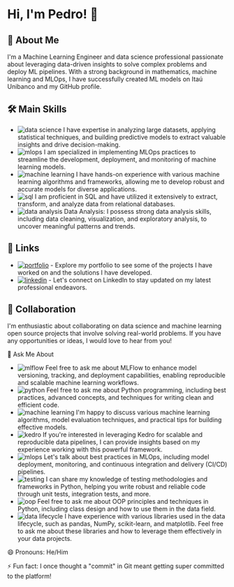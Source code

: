 # Hi, I'm Pedro! 👋

## 🚀 About Me
I'm a Machine Learning Engineer and data science professional passionate about leveraging data-driven insights to solve complex problems and deploy ML pipelines. With a strong background in mathematics, machine learning and MLOps, I have successfully created ML models on Itaú Unibanco and my GitHub profile.

## 🛠 Main Skills
- ![data science](https://img.shields.io/badge/-Data%20Science-00BFFF?style=flat) I have expertise in analyzing large datasets, applying statistical techniques, and building predictive models to extract valuable insights and drive decision-making. 
- ![mlops](https://img.shields.io/badge/-MLOps-FF4081?style=flat&logo=kubernetes&logoColor=white) I am specialized in implementing MLOps practices to streamline the development, deployment, and monitoring of machine learning models. 
- ![machine learning](https://img.shields.io/badge/-Machine%20Learning-FF6F00?style=flat&logo=tensorflow&logoColor=white) I have hands-on experience with various machine learning algorithms and frameworks, allowing me to develop robust and accurate models for diverse applications. 
- ![sql](https://img.shields.io/badge/-SQL-336791?style=flat&logo=postgresql&logoColor=white) I am proficient in SQL and have utilized it extensively to extract, transform, and analyze data from relational databases. 
- ![data analysis](https://img.shields.io/badge/-Data%20Analysis-FFA500?style=flat) Data Analysis: I possess strong data analysis skills, including data cleaning, visualization, and exploratory analysis, to uncover meaningful patterns and trends.

## 🔗 Links
- [![portfolio](https://img.shields.io/badge/my_portfolio-000?style=for-the-badge&logo=ko-fi&logoColor=white)](https://github.com/Pedro-A-D-S) - Explore my portfolio to see some of the projects I have worked on and the solutions I have developed.
- [![linkedin](https://img.shields.io/badge/linkedin-0A66C2?style=for-the-badge&logo=linkedin&logoColor=white)](https://www.linkedin.com/in/pedro-a-d-s/) - Let's connect on LinkedIn to stay updated on my latest professional endeavors.

## 👯 Collaboration
I'm enthusiastic about collaborating on data science and machine learning open source projects that involve solving real-world problems. If you have any opportunities or ideas, I would love to hear from you!


💬 Ask Me About
- ![mlflow](https://img.shields.io/badge/-MLFlow-FFD700?style=flat) Feel free to ask me about MLFlow to enhance model versioning, tracking, and deployment capabilities, enabling reproducible and scalable machine learning workflows. 
- ![python](https://img.shields.io/badge/-Python-3776AB?style=flat&logo=python&logoColor=white) Feel free to ask me about Python programming, including best practices, advanced concepts, and techniques for writing clean and efficient code. 
- ![machine learning](https://img.shields.io/badge/-Machine%20Learning-FF6F00?style=flat&logo=tensorflow&logoColor=white) I'm happy to discuss various machine learning algorithms, model evaluation techniques, and practical tips for building effective models. 
- ![kedro](https://img.shields.io/badge/-Kedro-607D8B?style=flat) If you're interested in leveraging Kedro for scalable and reproducible data pipelines, I can provide insights based on my experience working with this powerful framework. 
- ![mlops](https://img.shields.io/badge/-MLOps-FF4081?style=flat&logo=kubernetes&logoColor=white) Let's talk about best practices in MLOps, including model deployment, monitoring, and continuous integration and delivery (CI/CD) pipelines. 
- ![testing](https://img.shields.io/badge/-Testing-00C853?style=flat&logo=pytest&logoColor=white) I can share my knowledge of testing methodologies and frameworks in Python, helping you write robust and reliable code through unit tests, integration tests, and more. 
- ![oop](https://img.shields.io/badge/-OOP-FFC107?style=flat) Feel free to ask me about OOP principles and techniques in Python, including class design and how to use them in the data field. 
- ![data lifecycle](https://img.shields.io/badge/-Data%20Lifecycle-00BFFF?style=flat) I have experience with various libraries used in the data lifecycle, such as pandas, NumPy, scikit-learn, and matplotlib. Feel free to ask me about these libraries and how to leverage them effectively in your data projects. 

😄 Pronouns: He/Him

⚡ Fun fact: I once thought a "commit" in Git meant getting super committed to the platform!
